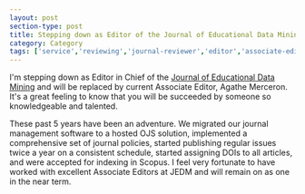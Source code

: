 ```yaml
---
layout: post
section-type: post
title: Stepping down as Editor of the Journal of Educational Data Mining
category: Category
tags: ['service','reviewing','journal-reviewer','editor','associate-editor']
---
```

I'm stepping down as Editor in Chief of the [Journal of Educational Data Mining](https://www.educationaldatamining.org/JEDM/index.php/JEDM) and will be replaced by current Associate Editor, Agathe Merceron.
It's a great feeling to know that you will be succeeded by someone so knowledgeable and talented.

These past 5 years have been an adventure.
We migrated our journal management software to a hosted OJS solution, implemented a  comprehensive set of journal policies, started publishing regular issues twice a year on a consistent schedule, started assigning DOIs to all articles, and were accepted for indexing in Scopus.
I feel very fortunate to have worked with excellent Associate Editors at JEDM and will remain on as one in the near term.
